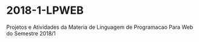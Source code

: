 # 2018-1-LPWEB
Projetos e Atividades da Materia de Linguagem de Programacao Para Web do Semestre 2018/1
